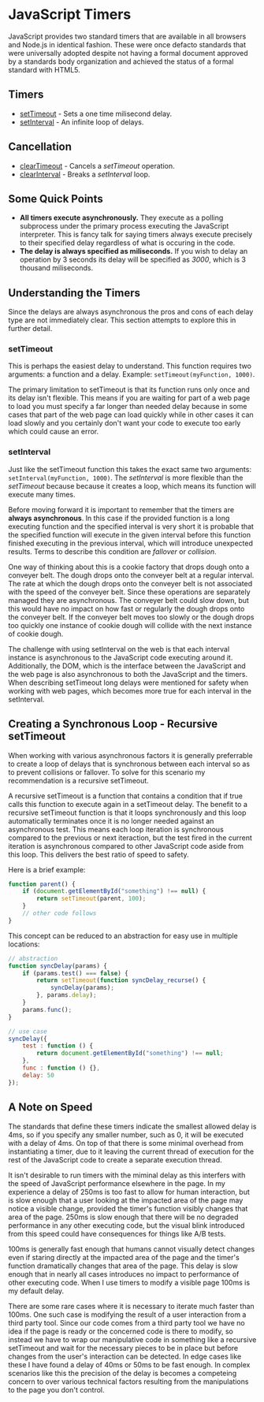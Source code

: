 # JavaScript Timers
JavaScript provides two standard timers that are available in all browsers and Node.js in identical fashion.  These were once defacto standards that were universally adopted despite not having a formal document approved by a standards body organization and achieved the status of a formal standard with HTML5.

## Timers
* [setTimeout](https://developer.mozilla.org/en-US/docs/Web/API/WindowOrWorkerGlobalScope/setTimeout) - Sets a one time milisecond delay.
* [setInterval](https://developer.mozilla.org/en-US/docs/Web/API/WindowOrWorkerGlobalScope/setInterval) - An infinite loop of delays.

## Cancellation
* [clearTimeout](https://developer.mozilla.org/en-US/docs/Web/API/WindowOrWorkerGlobalScope/clearTimeout) - Cancels a *setTimeout* operation.
* [clearInterval](https://developer.mozilla.org/en-US/docs/Web/API/WindowOrWorkerGlobalScope/clearInterval) - Breaks a *setInterval* loop.

## Some Quick Points
* **All timers execute asynchronously.**  They execute as a polling subprocess under the primary process executing the JavaScript interpreter.  This is fancy talk for saying timers always execute precisely to their specified delay regardless of what is occuring in the code.
* **The delay is always specified as miliseconds.**  If you wish to delay an operation by 3 seconds its delay will be specified as *3000*, which is 3 thousand miliseconds.

## Understanding the Timers
Since the delays are always asynchronous the pros and cons of each delay type are not immediately clear.  This section attempts to explore this in further detail.

### setTimeout
This is perhaps the easiest delay to understand.  This function requires two arguments: a function and a delay.  Example: `setTimeout(myFunction, 1000)`.

The primary limitation to setTimeout is that its function runs only once and its delay isn't flexible.  This means if you are waiting for part of a web page to load you must specify a far longer than needed delay because in some cases that part of the web page can load quickly while in other cases it can load slowly and you certainly don't want your code to execute too early which could cause an error.

### setInterval
Just like the setTimeout function this takes the exact same two arguments: `setInterval(myFunction, 1000)`.  The *setInterval* is more flexible than the *setTimeout* because because it creates a loop, which means its function will execute many times.

Before moving forward it is important to remember that the timers are **always asynchronous**.  In this case if the provided function is a long executing function and the specified interval is very short it is probable that the specified function will execute in the given interval before this function finished executing in the previous interval, which will introduce unexpected results.  Terms to describe this condition are *fallover* or *collision*.

One way of thinking about this is a cookie factory that drops dough onto a conveyer belt.  The dough drops onto the conveyer belt at a regular interval. The rate at which the dough drops onto the conveyer belt is not associated with the speed of the conveyer belt.  Since these operations are separately managed they are asynchronous.  The conveyer belt could slow down, but this would have no impact on how fast or regularly the dough drops onto the conveyer belt.  If the conveyer belt moves too slowly or the dough drops too quickly one instance of cookie dough will collide with the next instance of cookie dough.

The challenge with using setInterval on the web is that each interval instance is asynchronous to the JavaScript code executing around it.  Additionally, the DOM, which is the interface between the JavaScript and the web page is also asynchronous to both the JavaScript and the timers.  When describing setTimeout long delays were mentioned for safety when working with web pages, which becomes more true for each interval in the setInterval.

## Creating a Synchronous Loop - Recursive setTimeout
When working with various asynchronous factors it is generally preferrable to create a loop of delays that is synchronous between each interval so as to prevent collisions or fallover.  To solve for this scenario my recommendation is a recursive setTimeout.

A recursive setTimeout is a function that contains a condition that if true calls this function to execute again in a setTimeout delay.  The benefit to a recursive setTimeout function is that it loops synchronously and this loop automatically terminates once it is no longer needed against an asynchronous test.  This means each loop iteration is synchronous compared to the previous or next iteraction, but the test fired in the current iteration is asynchronous compared to other JavaScript code aside from this loop.  This delivers the best ratio of speed to safety.

Here is a brief example:

```javascript
function parent() {
    if (document.getElementById("something") !== null) {
        return setTimeout(parent, 100);
    }
    // other code follows
}
```

This concept can be reduced to an abstraction for easy use in multiple locations:

```javascript
// abstraction
function syncDelay(params) {
    if (params.test() === false) {
        return setTimeout(function syncDelay_recurse() {
            syncDelay(params);
        }, params.delay);
    }
    params.func();
}

// use case
syncDelay({
    test : function () {
        return document.getElementById("something") !== null;
    },
    func : function () {},
    delay: 50
});
```

## A Note on Speed
The standards that define these timers indicate the smallest allowed delay is 4ms, so if you specify any smaller number, such as 0, it will be executed with a delay of 4ms.  On top of that there is some minimal overhead from instantiating a timer, due to it leaving the current thread of execution for the rest of the JavaScript code to create a separate execution thread.

It isn't desirable to run timers with the miminal delay as this interfers with the speed of JavaScript performance elsewhere in the page.  In my experience a delay of 250ms is too fast to allow for human interaction, but is slow enough that a user looking at the impacted area of the page may notice a visible change, provided the timer's function visibly changes that area of the page.  250ms is slow enough that there will be no degraded performance in any other executing code, but the visual blink introduced from this speed could have consequences for things like A/B tests.

100ms is generally fast enough that humans cannot visually detect changes even if staring directly at the impacted area of the page and the timer's function dramatically changes that area of the page.  This delay is slow enough that in nearly all cases introduces no impact to performance of other executing code.  When I use timers to modify a visible page 100ms is my default delay.

There are some rare cases where it is necessary to iterate much faster than 100ms.  One such case is modifying the result of a user interaction from a third party tool.  Since our code comes from a third party tool we have no idea if the page is ready or the concerned code is there to modify, so instead we have to wrap our manipulative code in something like a recursive setTimeout and wait for the necessary pieces to be in place but before changes from the user's interaction can be detected.  In edge cases like these I have found a delay of 40ms or 50ms to be fast enough.  In complex scenarios like this the precision of the delay is becomes a competeing concern to over various technical factors resulting from the manipulations to the page you don't control.